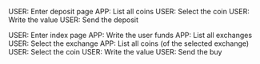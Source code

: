 
USER: Enter deposit page
APP: List all coins
USER: Select the coin
USER: Write the value
USER: Send the deposit

USER: Enter index page
APP: Write the user funds
APP: List all exchanges
USER: Select the exchange
APP: List all coins (of the selected exchange)
USER: Select the coin
USER: Write the value
USER: Send the buy
